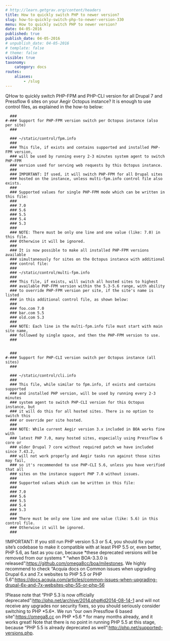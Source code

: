 ```yaml
---
# http://learn.getgrav.org/content/headers
title: How to quickly switch PHP to newer version?
slug: how-to-quickly-switch-php-to-newer-version-330
menu: How to quickly switch PHP to newer version?
date: 04-05-2016
published: true
publish_date: 04-05-2016
# unpublish_date: 04-05-2016
# template: false
# theme: false
visible: true
taxonomy:
    category: docs
routes:
    aliases:
        - /slug
---
```


<a name="php-q"></a>

QHow to quickly switch PHP-FPM and PHP-CLI version for all Drupal 7 and Pressflow 6 sites on your Aegir Octopus instance? It is enough to use control files, as explained in the how-to below:

 
    
      ###
    #-### Support for PHP-FPM version switch per Octopus instance (also per site)
      ###
    
      ### ~/static/control/fpm.info
      ###
      ### This file, if exists and contains supported and installed PHP-FPM version,
      ### will be used by running every 2-3 minutes system agent to switch PHP-FPM
      ### version used for serving web requests by this Octopus instance.
      ###
      ### IMPORTANT: If used, it will switch PHP-FPM for all Drupal sites
      ### hosted on the instance, unless multi-fpm.info control file also exists.
      ###
      ### Supported values for single PHP-FPM mode which can be written in this file:
      ###
      ### 7.0
      ### 5.6
      ### 5.5
      ### 5.4
      ### 5.3
      ###
      ### NOTE: There must be only one line and one value (like: 7.0) in this file.
      ### Otherwise it will be ignored.
      ###
      ### It is now possible to make all installed PHP-FPM versions available
      ### simultaneously for sites on the Octopus instance with additional
      ### control file:
      ###
      ### ~/static/control/multi-fpm.info
      ###
      ### This file, if exists, will switch all hosted sites to highest
      ### available PHP-FPM version within the 5.3-5.6 range, with ability
      ### to override PHP-FPM version per site, if the site's name is listed
      ### in this additional control file, as shown below:
      ###
      ### foo.com 7.0
      ### bar.com 5.5
      ### old.com 5.3
      ###
      ### NOTE: Each line in the multi-fpm.info file must start with main site name,
      ### followed by single space, and then the PHP-FPM version to use.
      ###
    
    
      ###
    #-### Support for PHP-CLI version switch per Octopus instance (all sites)
      ###
    
      ### ~/static/control/cli.info
      ###
      ### This file, while similar to fpm.info, if exists and contains supported
      ### and installed PHP version, will be used by running every 2-3 minutes
      ### system agent to switch PHP-CLI version for this Octopus instance, but
      ### it will do this for all hosted sites. There is no option to switch this
      ### or override per site hosted.
      ###
      ### NOTE: While current Aegir version 3.x included in BOA works fine with
      ### latest PHP 7.0, many hosted sites, especially using Pressflow 6 core or
      ### older Drupal 7 core without required patch we have included since 7.43.2,
      ### will not work properly and Aegir tasks run against those sites may fail,
      ### so it's recommended to use PHP-CLI 5.6, unless you have verified that all
      ### sites on the instance support PHP 7.0 without issues.
      ###
      ### Supported values which can be written in this file:
      ###
      ### 7.0
      ### 5.6
      ### 5.5
      ### 5.4
      ### 5.3
      ###
      ### There must be only one line and one value (like: 5.6) in this control file.
      ### Otherwise it will be ignored.
      ###


<a name="php-b"></a>

!IMPORTANT: If you still run PHP version 5.3 or 5.4, you should fix your site’s codebase to make it compatible with at least PHP 5.5 or, even better, PHP 5.6, as fast as you can, because \*these deprecated versions will be removed from our systems * “when BOA-3.3.0 is released”:https://github.com/omega8cc/boa/milestones. We highly recommend to check “Acquia docs on Common issues when upgrading Drupal 6.x and 7.x websites to PHP 5.5 or PHP 5.6”:https://docs.acquia.com/articles/common-issues-when-upgrading-drupal-6x-and-7x-websites-php-55-or-php-56

<a name="php-b"></a>

!Please note that “PHP 5.3 is now officially deprecated”:http://php.net/archive/2014.php#id2014-08-14-1 and will not receive any upgrades nor security fixes, so you should seriously consider switching to PHP \*5.6\*. We run “our own Pressflow 6 based site”:https://omega8.cc on PHP \*5.6 * for many months already, and it works great! Note that there is no point in running PHP 5.5 at this stage, because “PHP 5.5 is already deprecated as well”:http://php.net/supported-versions.php.